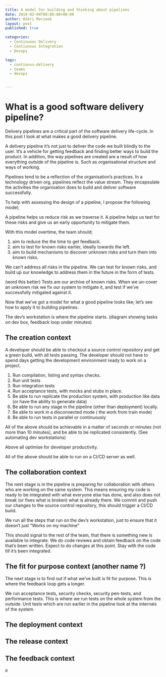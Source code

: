 ```yaml
---
title: A model for building and thinking about pipelines
date: 2019-03-04T00:00:00+00:00
author: Hibri Marzook
layout: post
published: true

categories:
  - Continuous Delivery
  - Contiunous Integration
  - Devops

tags:
  - continous-delivery
  - teams
  - devops


---
```

# What is a good software delivery pipeline?

Delivery pipelines are a critical part of the software delivery life-cycle. In this post I look at what makes a good delivery pipeline.

A delivery pipeline it’s not just to deliver the code we built blindly to the user. It’s a vehicle for getting feedback and finding better ways to build the product. In addition, the way pipelines are created are a result of how everything outside of the pipeline is. Such as organisational structure and ways of working. 

Pipelines tend to be a reflection of the organisation’s practices. In a technology driven org, pipelines reflect the value stream. They encapsulate the activities the organisation does to build and deliver software successfully.

To help with assessing the design of a pipeline, I propose the following model;

A pipeline helps us reduce risk as we traverse it.
A pipeline helps us test for these risks and give us an early opportunity to mitigate them.

With this model overtime, the team should;
1.  aim to reduce the the time to get feedback. 
2.  aim to test for known risks earlier, ideally towards the left. 
3.  aim to build mechanisms to discover unknown risks and turn them into known risks.

We can’t address all risks in the pipeline. We can test for known risks, and build up our knowledge to address them in the future in the form of tests.

(word this better)
Tests are our archive of known risks. When we un-cover an unknown risk we fix our system to mitigate it, and test if we’ve successfully mitigated against it. 

Now that we’ve got a model for what a good pipeline looks like; let’s see how to apply it to building pipelines.


The dev’s workstation is where the pipeline starts. 
(diagram showing tasks on dev box, feedback loop under minutes)

## The creation context
A developer should be able to checkout a source control repository and get a green build, with all tests passing. The developer should not have to spend days getting the development environment ready to work on a project.

1. Run compilation, listing and syntax checks.
2. Run unit tests
3. Run integration tests
4. Run acceptance tests, with mocks and stubs in place.
5. Be able to run replicate the production system, with production like data (or have the ability to generate data)
6. Be able to run any stage in the pipeline (other than deployment) locally.
7. Be able to work in a disconnected mode ( the work from train mode)
8. Be able to run  tests in parallel or continuously

All of the above should be achievable in a matter of seconds or minutes (not more than 10 minutes), and be able to be replicated consistently. (See automating dev workstations)

Above all optimise for developer productivity.

All of the above should be able to run on a CI/CD server as well. 

## The collaboration context 

 The next stage is in the pipeline is preparing for collaboration with others who are working on the same system. This means ensuring my code is ready to be integrated with what everyone else has done, and also does not break (or fixes what is broken) what is already there. 
 We commit and push our changes to the source control repository, this should trigger a CI/CD build.
 
 We run all the steps that run on the dev’s workstation, just to ensure that it doesn’t just “Works on my machine”
 
 This should signal to the rest of the team, that there is something new is available to integrate. We do code reviews and obtain feedback on the code that’s been written. Expect to do changes at this point. Stay with the code till it’s been integrated.
 
 
## The fit for purpose context (another name ?)

The next stage is to find out if what we’ve built is fit for purpose. This is where the feedback loop gets a longer. 

We run acceptance tests, security checks, security pen-tests, and performance tests. 
This is where we run tests on the whole system from the outside. Unit tests which are run earlier in the pipeline look at the internals of the system.




## The deployment context

## The release context

## The feedback context







e